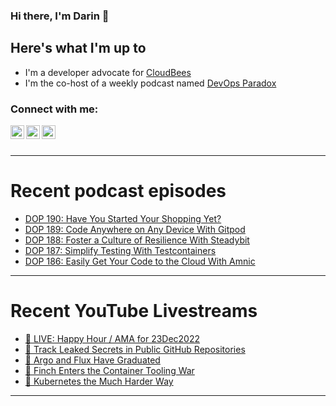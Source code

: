 ### Hi there, I'm Darin 👋

## Here's what I'm up to
- I'm a developer advocate for [CloudBees][cloudbees-website]
- I'm the co-host of a weekly podcast named [DevOps Paradox][dop-website]

### Connect with me:

[<img align="left" alt="darinpope | Twitter" width="22px" src="https://cdn.jsdelivr.net/npm/simple-icons@v3/icons/twitter.svg" />][twitter]
[<img align="left" alt="darinpope | LinkedIn" width="22px" src="https://cdn.jsdelivr.net/npm/simple-icons@v3/icons/linkedin.svg" />][linkedin]
[<img align="left" alt="darinpope | Instagram" width="22px" src="https://cdn.jsdelivr.net/npm/simple-icons@v3/icons/instagram.svg" />][instagram]

<br />
<br />

---

# Recent podcast episodes
<!-- BLOG-POST-LIST:START -->
- [DOP 190: Have You Started Your Shopping Yet?](https://www.devopsparadox.com/episodes/have-you-started-your-shopping-yet-190/)
- [DOP 189: Code Anywhere on Any Device With Gitpod](https://www.devopsparadox.com/episodes/code-anywhere-on-any-device-with-gitpod-189/)
- [DOP 188: Foster a Culture of Resilience With Steadybit](https://www.devopsparadox.com/episodes/foster-a-culture-of-resilience-with-steadybit-188/)
- [DOP 187: Simplify Testing With Testcontainers](https://www.devopsparadox.com/episodes/simplify-testing-with-testcontainers-187/)
- [DOP 186: Easily Get Your Code to the Cloud With Amnic](https://www.devopsparadox.com/episodes/easily-get-your-code-to-the-cloud-with-amnic-186/)
<!-- BLOG-POST-LIST:END -->

---

# Recent YouTube Livestreams
<!-- YOUTUBE:START -->
- [🔴 LIVE: Happy Hour / AMA for 23Dec2022](https://www.youtube.com/watch?v=v8nA-jaHfG4)
- [🔴 Track Leaked Secrets in Public GitHub Repositories](https://www.youtube.com/watch?v=y5UCyomjUX0)
- [🔴 Argo and Flux Have Graduated](https://www.youtube.com/watch?v=Ipa9Wv_ULP4)
- [🔴 Finch Enters the Container Tooling War](https://www.youtube.com/watch?v=xGpQ06ElffI)
- [🔴 Kubernetes the Much Harder Way](https://www.youtube.com/watch?v=KEmHEDIABrs)
<!-- YOUTUBE:END -->

---


[website]: https://www.darinpope.com/
[twitter]: https://twitter.com/darinpope
[youtube]: https://youtube.com/darinpope
[instagram]: https://instagram.com/darinpope
[linkedin]: https://linkedin.com/in/darinpope
[cloudbees-website]: https://www.cloudbees.com/
[dop-website]: https://www.devopsparadox.com/

<!--
**darinpope/darinpope** is a ✨ _special_ ✨ repository because its `README.md` (this file) appears on your GitHub profile.

Here are some ideas to get you started:

- 🔭 I’m currently working on ...
- 🌱 I’m currently learning ...
- 👯 I’m looking to collaborate on ...
- 🤔 I’m looking for help with ...
- 💬 Ask me about ...
- 📫 How to reach me: ...
- 😄 Pronouns: ...
- ⚡ Fun fact: ...
-->
